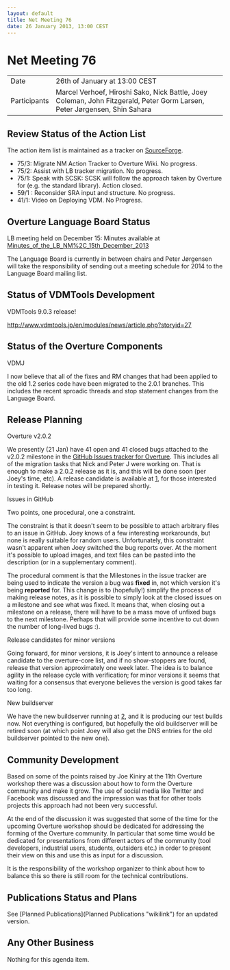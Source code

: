 ```yaml
---
layout: default
title: Net Meeting 76
date: 26 January 2013, 13:00 CEST
---
```


<script src="https://code.jquery.com/jquery-1.11.1.min.js">
</script>
<script src="/javascripts/edit.js"></script>
<script>setEditButonNm();</script>

# Net Meeting 76

|||
|---|---|
| Date | 26th of January at 13:00 CEST |
| Participants | Marcel Verhoef, Hiroshi Sako, Nick Battle, Joey Coleman, John Fitzgerald, Peter Gorm Larsen, Peter Jørgensen, Shin Sahara |

Review Status of the Action List
--------------------------------

The action item list is maintained as a tracker on
[SourceForge](https://sourceforge.net/p/overture/netmeeting-actions/).

-   75/​3: Migrate NM Action Tracker to Overture Wiki. No progress.
-   75/​2: Assist with LB tracker migration. No progress.
-   75/​1: Speak with SCSK: SCSK will follow the approach taken by
    Overture for (e.g. the standard library). Action closed.
-   59/​1 : Reconsider SRA input and structure. No progress.
-   41/​1: Video on Deploying VDM. No Progress.

Overture Language Board Status
------------------------------

LB meeting held on December 15: Minutes available at
[Minutes\_of\_the\_LB\_NM%2C\_15th\_December\_2013](Minutes_of_the_LB_NM%2C_15th_December_2013 "wikilink")

The Language Board is currently in between chairs and Peter Jørgensen
will take the responsibility of sending out a meeting schedule for 2014
to the Language Board mailing list.

Status of VDMTools Development
------------------------------

VDMTools 9.0.3 release!

<http://www.vdmtools.jp/en/modules/news/article.php?storyid=27>

Status of the Overture Components
---------------------------------

VDMJ

I now believe that all of the fixes and RM changes that had been applied
to the old 1.2 series code have been migrated to the 2.0.1 branches.
This includes the recent sproadic threads and stop statement changes
from the Language Board.

Release Planning
----------------

Overture v2.0.2

We presently (21 Jan) have 41 open and 41 closed bugs attached to the
v2.0.2 milestone in the [GitHub Issues tracker for
Overture](https://github.com/overturetool/overture/issues?milestone=13&state=open).
This includes all of the migration tasks that Nick and Peter J were
working on. That is enough to make a 2.0.2 release as it is, and this
will be done soon (per Joey's time, etc). A release candidate is
available at [1](http://overture.au.dk/overture/release), for those
interested in testing it. Release notes will be prepared shortly.

Issues in GitHub

Two points, one procedural, one a constraint.

The constraint is that it doesn't seem to be possible to attach
arbitrary files to an issue in GitHub. Joey knows of a few interesting
workarounds, but none is really suitable for random users.
Unfortunately, this constraint wasn't apparent when Joey switched the
bug reports over. At the moment it's possible to upload images, and text
files can be pasted into the description (or in a supplementary
comment).

The procedural comment is that the Milestones in the issue tracker are
being used to indicate the version a bug was **fixed** in, not which
version it's being **reported** for. This change is to (hopefully!)
simplify the process of making release notes, as it is possible to
simply look at the closed issues on a milestone and see what was fixed.
It means that, when closing out a milestone on a release, there will
have to be a mass move of unfixed bugs to the next milestone. Perhaps
that will provide some incentive to cut down the number of long-lived
bugs :).

Release candidates for minor versions

Going forward, for minor versions, it is Joey's intent to announce a
release candidate to the overture-core list, and if no show-stoppers are
found, release that version approximately one week later. The idea is to
balance agility in the release cycle with verification; for minor
versions it seems that waiting for a consensus that everyone believes
the version is good takes far too long.

New buildserver

We have the new buildserver running at [2](http://overture.au.dk), and
it is producing our test builds now. Not everything is configured, but
hopefully the old buildserver will be retired soon (at which point Joey
will also get the DNS entries for the old buildserver pointed to the new
one).

Community Development
---------------------

Based on some of the points raised by Joe Kiniry at the 11th Overture
workshop there was a discussion about how to form the Overture community
and make it grow. The use of social media like Twitter and Facebook was
discussed and the impression was that for other tools projects this
approach had not been very successful.

At the end of the discussion it was suggested that some of the time for
the upcoming Overture workshop should be dedicated for addressing the
forming of the Overture community. In particular that some time would be
dedicated for presentations from different actors of the community (tool
developers, industrial users, students, outsiders etc.) in order to
present their view on this and use this as input for a discussion.

It is the responsibility of the workshop organizer to think about how to
balance this so there is still room for the technical contributions.

Publications Status and Plans
-----------------------------

See [Planned Publications](Planned Publications "wikilink") for an
updated version.

Any Other Business
------------------

Nothing for this agenda item.

   <div id="edit_page_div"></div>
